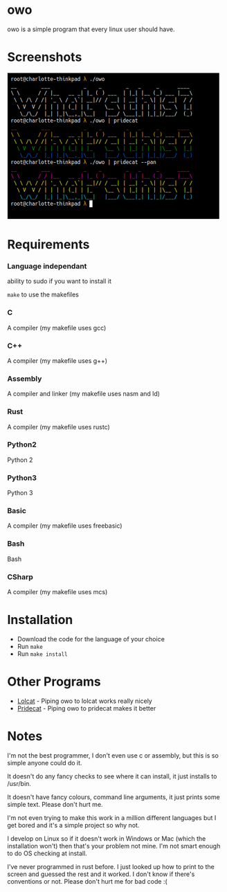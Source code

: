 # owo
owo is a simple program that every linux user should have.

# Screenshots

![Screenshot of program running normally as well as being piped into pridecat](screens/screenshot.png)

# Requirements

### Language independant

ability to sudo if you want to install it

`make` to use the makefiles

### C
A compiler (my makefile uses gcc)

### C++
A compiler (my makefile uses g++)

### Assembly
A compiler and linker (my makefile uses nasm and ld)

### Rust
A compiler (my makefile uses rustc)

### Python2
Python 2

### Python3
Python 3

### Basic
A compiler (my makefile uses freebasic)

### Bash
Bash

### CSharp
A compiler (my makefile uses mcs)

# Installation

* Download the code for the language of your choice
* Run `make`
* Run `make install`

# Other Programs

- [Lolcat](https://github.com/busyloop/lolcat) - Piping owo to lolcat works really nicely
- [Pridecat](https://github.com/lunasorcery/pridecat) - Piping owo to pridecat makes it better

# Notes
I'm not the best programmer, I don't even use c or assembly, but this is so simple anyone could do it.

It doesn't do any fancy checks to see where it can install, it just installs to /usr/bin.

It doesn't have fancy colours, command line arguments, it just prints some simple text. Please don't hurt me.

I'm not even trying to make this work in a million different languages but I get bored and it's a simple project so why not.

I develop on Linux so if it doesn't work in Windows or Mac (which the installation won't) then that's your problem not mine.
I'm not smart enough to do OS checking at install. 

I've never programmed in rust before. I just looked up how to print to the screen and guessed the rest and it worked. I don't know if there's conventions or not. Please don't hurt me for bad code :(
